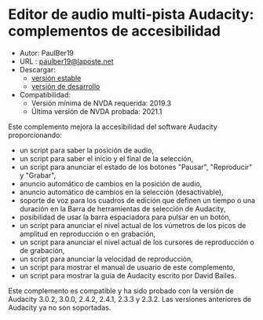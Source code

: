 # Editor de audio multi-pista Audacity: complementos de accesibilidad #
* Autor: PaulBer19
* URL : paulber19@laposte.net
* Descargar:
	* [versión estable][1]
	* [versión de desarrollo][2]
* Compatibilidad:
	* Versión mínima de NVDA requerida: 2019.3
	* Última versión de NVDA probada: 2021.1


Este complemento mejora la accesibilidad del software Audacity proporcionando:

* un script para saber la posición de audio,
* un script para saber el inicio y el final de la selección,
* un script para anunciar el estado de los botones "Pausar", "Reproducir" y "Grabar",
* anuncio automático de cambios en la posición de audio,
* anuncio automático de cambios en la selección (desactivable),
* soporte de voz para los cuadros de edición que definen un tiempo o una duración en la Barra de herramientas de selección de Audacity,
* posibilidad de usar la barra espaciadora para pulsar en un botón,
* un script para anunciar el nivel actual de los vúmetros de los picos de amplitud en reproducción o en grabación,
* un script para anunciar el nivel actual  de los cursores de reproducción o de grabación,
* un script para anunciar la velocidad de reproducción,
* un script para mostrar el manual de usuario de este complemento,
* un script para mostrar la guía de Audacity escrito por David Bailes.


Este complemento es compatible y ha sido probado con la versión de Audacity 3.0.2, 3.0.0, 2.4.2, 2.4.1, 2.3.3 y 2.3.2. Las versiones anteriores de Audacity ya no son soportadas.

[1]: https://github.com/paulber007/AllMyNVDAAddons/raw/master/audacityAccessEnhancement/audacityAccessEnhancement-2.4.nvda-addon
[2]: https://github.com/paulber007/AllMyNVDAAddons/tree/master/audacityAccessEnhancement/dev
